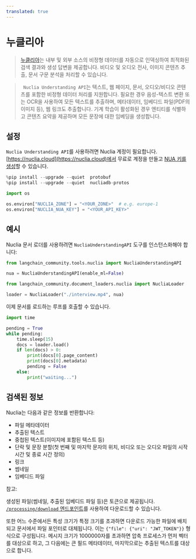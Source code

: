 ```yaml
---
translated: true
---
```


# 누클리아

>[누클리아](https://nuclia.com)는 내부 및 외부 소스의 비정형 데이터를 자동으로 인덱싱하여 최적화된 검색 결과와 생성 답변을 제공합니다. 비디오 및 오디오 전사, 이미지 콘텐츠 추출, 문서 구문 분석을 처리할 수 있습니다.

>` Nuclia Understanding API`는 텍스트, 웹 페이지, 문서, 오디오/비디오 콘텐츠를 포함한 비정형 데이터 처리를 지원합니다. 필요한 경우 음성-텍스트 변환 또는 OCR을 사용하여 모든 텍스트를 추출하며, 메타데이터, 임베디드 파일(PDF의 이미지 등), 웹 링크도 추출합니다. 기계 학습이 활성화된 경우 엔티티를 식별하고 콘텐츠 요약을 제공하며 모든 문장에 대한 임베딩을 생성합니다.

## 설정

`Nuclia Understanding API`를 사용하려면 Nuclia 계정이 필요합니다. [https://nuclia.cloud](https://nuclia.cloud)에서 무료로 계정을 만들고 [NUA 키를 생성](https://docs.nuclia.dev/docs/docs/using/understanding/intro)할 수 있습니다.

```python
%pip install --upgrade --quiet  protobuf
%pip install --upgrade --quiet  nucliadb-protos
```

```python
import os

os.environ["NUCLIA_ZONE"] = "<YOUR_ZONE>"  # e.g. europe-1
os.environ["NUCLIA_NUA_KEY"] = "<YOUR_API_KEY>"
```

## 예시

Nuclia 문서 로더를 사용하려면 `NucliaUnderstandingAPI` 도구를 인스턴스화해야 합니다:

```python
from langchain_community.tools.nuclia import NucliaUnderstandingAPI

nua = NucliaUnderstandingAPI(enable_ml=False)
```

```python
from langchain_community.document_loaders.nuclia import NucliaLoader

loader = NucliaLoader("./interview.mp4", nua)
```

이제 문서를 로드하는 루프를 호출할 수 있습니다.

```python
import time

pending = True
while pending:
    time.sleep(15)
    docs = loader.load()
    if len(docs) > 0:
        print(docs[0].page_content)
        print(docs[0].metadata)
        pending = False
    else:
        print("waiting...")
```

## 검색된 정보

Nuclia는 다음과 같은 정보를 반환합니다:

- 파일 메타데이터
- 추출된 텍스트
- 중첩된 텍스트(이미지에 포함된 텍스트 등)
- 단락 및 문장 분할(첫 번째 및 마지막 문자의 위치, 비디오 또는 오디오 파일의 시작 시간 및 종료 시간 정의)
- 링크
- 썸네일
- 임베디드 파일

참고:

  생성된 파일(썸네일, 추출된 임베디드 파일 등)은 토큰으로 제공됩니다. [`/processing/download` 엔드포인트](https://docs.nuclia.dev/docs/api#operation/Download_binary_file_processing_download_get)를 사용하여 다운로드할 수 있습니다.

  또한 어느 수준에서든 특성 크기가 특정 크기를 초과하면 다운로드 가능한 파일에 배치되고 문서에서 파일 포인터로 대체됩니다. 이는 `{"file": {"uri": "JWT_TOKEN"}}` 형식으로 구성됩니다. 메시지 크기가 1000000자를 초과하면 압축 프로세스가 먼저 벡터를 대상으로 하고, 그 다음에는 큰 필드 메타데이터, 마지막으로는 추출된 텍스트를 대상으로 합니다.
